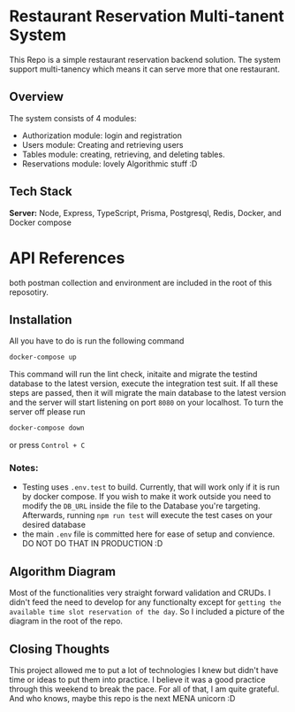 
# Restaurant Reservation Multi-tanent System

This Repo is a simple restaurant reservation backend solution. The system support multi-tanency which means it can serve more that one restaurant.



## Overview

The system consists of 4 modules:
- Authorization module: login and registration
- Users module: Creating and retrieving users
- Tables module: creating, retrieving, and deleting tables.
- Reservations module: lovely Algorithmic stuff :D
## Tech Stack

**Server:** Node, Express, TypeScript, Prisma, Postgresql, Redis, Docker, and Docker compose

# API References
both postman collection and environment are included in the root of this reposotiry.
## Installation
All you have to do is run the following command 
```bash
docker-compose up
```

This command will run the lint check, initaite and migrate the testind database to the latest version, execute the integration test suit. If all these steps are passed, then it will migrate the main database to the latest version and the server will start listening on port ```8080``` on your localhost. To turn the server off please run 
```bash
docker-compose down
```
or press `Control + C`
### Notes:
- Testing uses ```.env.test``` to build. Currently, that will work only if it is run by docker compose. If you wish to make it work outside you need to modify the ```DB_URL``` inside the file to the Database you're targeting. Afterwards, running ```npm run test``` will execute the test cases on your desired database
- the main ```.env``` file is committed here for ease of setup and convience. DO NOT DO THAT IN PRODUCTION :D
## Algorithm Diagram
Most of the functionalities very straight forward validation and CRUDs. I didn't feed the need to develop for any functionalty except for `getting the available time slot reservation of the day`. So I included a picture of the diagram in the root of the repo.
## Closing Thoughts
This project allowed me to put a lot of technologies I knew but didn't have time or ideas to put them into practice. I believe it was a good practice through this weekend to break the pace. For all of that, I am quite grateful. And who knows, maybe this repo is the next MENA unicorn :D